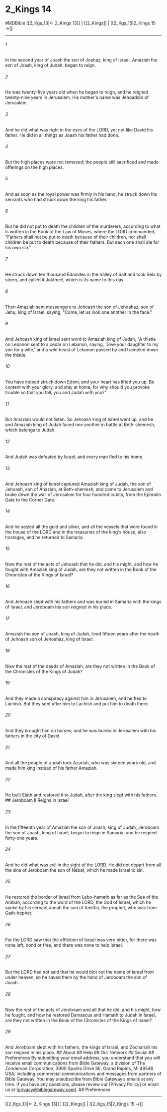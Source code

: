 # 2_Kings 14
#MDBible
[[2_Kgs_13|← 2_Kings 13]] | [[2_Kings]] | [[2_Kgs_15|2_Kings 15 →]]

***






###### 1 


In the second year of Joash the son of Joahaz, king of Israel, Amaziah the son of Joash, king of Judah, began to reign. 





###### 2 


He was twenty-five years old when he began to reign, and he reigned twenty-nine years in Jerusalem. His mother's name was Jehoaddin of Jerusalem. 





###### 3 


And he did what was right in the eyes of the LORD, yet not like David his father. He did in all things as Joash his father had done. 





###### 4 


But the high places were not removed; the people still sacrificed and made offerings on the high places. 





###### 5 


And as soon as the royal power was firmly in his hand, he struck down his servants who had struck down the king his father. 





###### 6 


But he did not put to death the children of the murderers, according to what is written in the Book of the Law of Moses, where the LORD commanded, "Fathers shall not be put to death because of their children, nor shall children be put to death because of their fathers. But each one shall die for his own sin." 





###### 7 


He struck down ten thousand Edomites in the Valley of Salt and took Sela by storm, and called it Joktheel, which is its name to this day. 





###### 8 


Then Amaziah sent messengers to Jehoash the son of Jehoahaz, son of Jehu, king of Israel, saying, "Come, let us look one another in the face." 





###### 9 


And Jehoash king of Israel sent word to Amaziah king of Judah, "A thistle on Lebanon sent to a cedar on Lebanon, saying, 'Give your daughter to my son for a wife,' and a wild beast of Lebanon passed by and trampled down the thistle. 





###### 10 


You have indeed struck down Edom, and your heart has lifted you up. Be content with your glory, and stay at home, for why should you provoke trouble so that you fall, you and Judah with you?" 





###### 11 


But Amaziah would not listen. So Jehoash king of Israel went up, and he and Amaziah king of Judah faced one another in battle at Beth-shemesh, which belongs to Judah. 





###### 12 


And Judah was defeated by Israel, and every man fled to his home. 





###### 13 


And Jehoash king of Israel captured Amaziah king of Judah, the son of Jehoash, son of Ahaziah, at Beth-shemesh, and came to Jerusalem and broke down the wall of Jerusalem for four hundred cubits, from the Ephraim Gate to the Corner Gate. 





###### 14 


And he seized all the gold and silver, and all the vessels that were found in the house of the LORD and in the treasuries of the king's house, also hostages, and he returned to Samaria. 





###### 15 


Now the rest of the acts of Jehoash that he did, and his might, and how he fought with Amaziah king of Judah, are they not written in the Book of the Chronicles of the Kings of Israel? 





###### 16 


And Jehoash slept with his fathers and was buried in Samaria with the kings of Israel, and Jeroboam his son reigned in his place. 





###### 17 


Amaziah the son of Joash, king of Judah, lived fifteen years after the death of Jehoash son of Jehoahaz, king of Israel. 





###### 18 


Now the rest of the deeds of Amaziah, are they not written in the Book of the Chronicles of the Kings of Judah? 





###### 19 


And they made a conspiracy against him in Jerusalem, and he fled to Lachish. But they sent after him to Lachish and put him to death there. 





###### 20 


And they brought him on horses; and he was buried in Jerusalem with his fathers in the city of David. 





###### 21 


And all the people of Judah took Azariah, who was sixteen years old, and made him king instead of his father Amaziah. 





###### 22 


He built Elath and restored it to Judah, after the king slept with his fathers. ## Jeroboam II Reigns in Israel 





###### 23 


In the fifteenth year of Amaziah the son of Joash, king of Judah, Jeroboam the son of Joash, king of Israel, began to reign in Samaria, and he reigned forty-one years. 





###### 24 


And he did what was evil in the sight of the LORD. He did not depart from all the sins of Jeroboam the son of Nebat, which he made Israel to sin. 





###### 25 


He restored the border of Israel from Lebo-hamath as far as the Sea of the Arabah, according to the word of the LORD, the God of Israel, which he spoke by his servant Jonah the son of Amittai, the prophet, who was from Gath-hepher. 





###### 26 


For the LORD saw that the affliction of Israel was very bitter, for there was none left, bond or free, and there was none to help Israel. 





###### 27 


But the LORD had not said that he would blot out the name of Israel from under heaven, so he saved them by the hand of Jeroboam the son of Joash. 





###### 28 


Now the rest of the acts of Jeroboam and all that he did, and his might, how he fought, and how he restored Damascus and Hamath to Judah in Israel, are they not written in the Book of the Chronicles of the Kings of Israel? 





###### 29 


And Jeroboam slept with his fathers, the kings of Israel, and Zechariah his son reigned in his place. ## About ## Help ## Our Network ## Social ## Preferences By submitting your email address, you understand that you will receive email communications from Bible Gateway, a division of The Zondervan Corporation, 3900 Sparks Drive SE, Grand Rapids, MI 49546 USA, including commercial communications and messages from partners of Bible Gateway. You may unsubscribe from Bible Gateway&rsquo;s emails at any time. If you have any questions, please review our [Privacy Policy] or email us at [privacy@biblegateway.com]. ## Preferences

***

[[2_Kgs_13|← 2_Kings 13]] | [[2_Kings]] | [[2_Kgs_15|2_Kings 15 →]]
